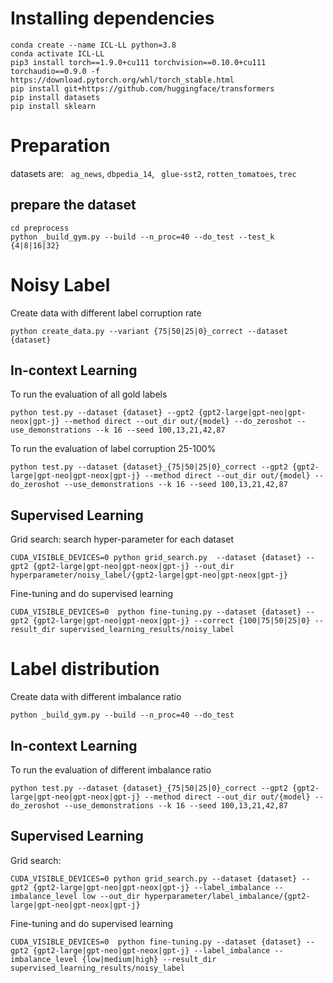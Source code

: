 
# Installing dependencies
```
conda create --name ICL-LL python=3.8
conda activate ICL-LL
pip3 install torch==1.9.0+cu111 torchvision==0.10.0+cu111 torchaudio==0.9.0 -f https://download.pytorch.org/whl/torch_stable.html
pip install git+https://github.com/huggingface/transformers
pip install datasets
pip install sklearn

```
# Preparation
datasets are: `` ag_news``, ``dbpedia_14``, `` glue-sst2``, ``rotten_tomatoes``, ``trec``
## prepare the dataset
```
cd preprocess
python _build_gym.py --build --n_proc=40 --do_test --test_k {4|8|16|32}
```

# Noisy Label

Create data with different label corruption rate
```
python create_data.py --variant {75|50|25|0}_correct --dataset {dataset}
```
## In-context Learning
To run the evaluation of all gold labels
```
python test.py --dataset {dataset} --gpt2 {gpt2-large|gpt-neo|gpt-neox|gpt-j} --method direct --out_dir out/{model} --do_zeroshot --use_demonstrations --k 16 --seed 100,13,21,42,87
```
To run the evaluation of label corruption 25-100%
```
python test.py --dataset {dataset}_{75|50|25|0}_correct --gpt2 {gpt2-large|gpt-neo|gpt-neox|gpt-j} --method direct --out_dir out/{model} --do_zeroshot --use_demonstrations --k 16 --seed 100,13,21,42,87 
```

## Supervised Learning
Grid search: search hyper-parameter for each dataset 
```
CUDA_VISIBLE_DEVICES=0 python grid_search.py  --dataset {dataset} --gpt2 {gpt2-large|gpt-neo|gpt-neox|gpt-j} --out_dir hyperparameter/noisy_label/{gpt2-large|gpt-neo|gpt-neox|gpt-j}
```

Fine-tuning and do supervised learning
```
CUDA_VISIBLE_DEVICES=0  python fine-tuning.py --dataset {dataset} --gpt2 {gpt2-large|gpt-neo|gpt-neox|gpt-j} --correct {100|75|50|25|0} --result_dir supervised_learning_results/noisy_label
```

# Label distribution 
Create data with different imbalance ratio
```
python _build_gym.py --build --n_proc=40 --do_test 
```
## In-context Learning
To run the evaluation of different imbalance ratio
```
python test.py --dataset {dataset}_{75|50|25|0}_correct --gpt2 {gpt2-large|gpt-neo|gpt-neox|gpt-j} --method direct --out_dir out/{model} --do_zeroshot --use_demonstrations --k 16 --seed 100,13,21,42,87 
```
## Supervised Learning 
Grid search:
```
CUDA_VISIBLE_DEVICES=0 python grid_search.py --dataset {dataset} --gpt2 {gpt2-large|gpt-neo|gpt-neox|gpt-j} --label_imbalance --imbalance_level low --out_dir hyperparameter/label_imbalance/{gpt2-large|gpt-neo|gpt-neox|gpt-j}
```
Fine-tuning and do supervised learning
```
CUDA_VISIBLE_DEVICES=0  python fine-tuning.py --dataset {dataset} --gpt2 {gpt2-large|gpt-neo|gpt-neox|gpt-j} --label_imbalance --imbalance_level {low|medium|high} --result_dir supervised_learning_results/noisy_label
```
